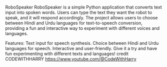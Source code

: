 RoboSpeaker
RoboSpeaker is a simple Python application that converts text input into spoken words. Users can type the text they want the robot to speak, and it will respond accordingly. The project allows users to choose between Hindi and Urdu languages for text-to-speech conversion, providing a fun and interactive way to experiment with different voices and languages.

Features:
Text input for speech synthesis.
Choice between Hindi and Urdu languages for speech.
Interactive and user-friendly.
Give it a try and have fun experimenting with different texts and languages!
credit CODEWITHHARRY
https://www.youtube.com/@CodeWithHarry
